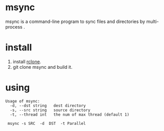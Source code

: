 # msync

msync is a command-line program to sync files and directories by multi-process .

# install

1. install [rclone](https://github.com/rclone/rclone).
2. git clone msync and build it.

# using

```shell
Usage of msync:
  -d, --dst string   dest directory
  -s, --src string   source directory
  -t, --thread int   the num of max thread (default 1)
```

```shell
 msync -s SRC  -d  DST  -t Parallel
```